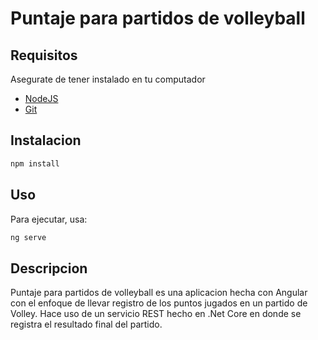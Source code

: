 # Puntaje para partidos de volleyball

## Requisitos

Asegurate de tener instalado en tu computador 
 -  [NodeJS](https://nodejs.org/en/)
 -  [Git](https://git-scm.com/)

## Instalacion

```javascript
npm install
```

## Uso

Para ejecutar, usa:

```javascript
ng serve
```

## Descripcion

Puntaje para partidos de volleyball es una aplicacion hecha con Angular con el enfoque de llevar registro de los puntos jugados en un partido de Volley.
Hace uso de un servicio REST hecho en .Net Core en donde se registra el resultado final del partido.


